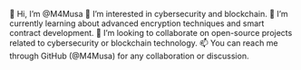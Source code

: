 👋 Hi, I’m @M4Musa
👀 I’m interested in cybersecurity and blockchain.
🌱 I’m currently learning about advanced encryption techniques and smart contract development.
💞️ I’m looking to collaborate on open-source projects related to cybersecurity or blockchain technology.
📫 You can reach me through GitHub (@M4Musa) for any collaboration or discussion.
<!---
M4Musa/M4Musa is a ✨ special ✨ repository because its `README.md` (this file) appears on your GitHub profile.
You can click the Preview link to take a look at your changes.
--->
